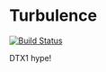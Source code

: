# Turbulence

[![Build Status](https://travis-ci.com/AdamWorthington/Turbulence.svg?token=yu5EfzcqsjVdyrByyG3A&branch=master)](https://travis-ci.com/AdamWorthington/Turbulence)

DTX1 hype!
